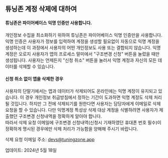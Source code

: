 ## 튜닝존 계정 삭제에 대하여

#### 튜닝존은 파이어베이스 익명 인증만 사용합니다.
개인정보 수집을 최소화하기 위하여 튜닝존은 파이어베이스 익명 인증만을 사용합니다.
익명 인증은 사용자가 정보를 입력하여 계정을 생성할 필요없이 자동으로 익명 계정을 생성하는데
이 과정에서 사용자의 어떤 개인정보도 사용 또는 결합되지 않습니다.
익명 계정은 오로지 사용자가 앱의 프로세스 말미에서 "구조변경 신청" 버튼을 눌렀을 때만 생성됩니다.
사용자는 언제든지 "신청 취소" 버튼을 눌러서 익명 계정과 자신의 모든 데이터를 삭제할 수 있습니다.

#### 신청 취소 없이 앱을 삭제한 경우
사용자의 단말기에서는 앱과 데이터가 삭제되어도 온라인에는 익명 계정이 유지되고 있습니다.
이 경우 개인정보 취급방침에서 정하는 기간이 도과하면 익명 계정도 삭제 처리될 것입니다.
하지만 그 전에 삭제되기를 원한다면 사용자는 담당자에게 이메일로 삭제 요청을 할 수 있습니다.
다만 익명계정 특성상 삭제 대상 계정을 식별하려면 
사용자가 제출했던 구조변경 신청내역을 정확하게 알아야 합니다.  
따라서 삭제 요청 이메일에 구조변경 신청내역(신청시 기재하였던 휴대폰 번호 필수)이
정확하게 명시된 경우에만 삭제 처리가 가능함을 양해해 주시기 바랍니다.

삭제 요청 이메일 주소: devs@tuningzone.app

업데이트: 2024년 5월 18일
